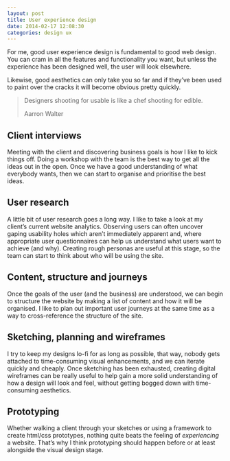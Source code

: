 ```yaml
---
layout: post
title: User experience design
date: 2014-02-17 12:08:30
categories: design ux
---
```


For me, good user experience design is fundamental to good web design. You can cram in all the features and functionality you want, but unless the experience has been designed well, the user will look elsewhere.

<!--more-->

Likewise, good aesthetics can only take you so far and if they’ve been used to paint over the cracks it will become obvious pretty quickly.

> Designers shooting for usable is like a chef shooting for edible.
> <footer>Aarron Walter</footer>

## Client interviews

Meeting with the client and discovering business goals is how I like to kick things off. Doing a workshop with the team is the best way to get all the ideas out in the open. Once we have a good understanding of what everybody wants, then we can start to organise and prioritise the best ideas.

## User research

A little bit of user research goes a long way. I like to take a look at my client’s current website analytics. Observing users can often uncover gaping usability holes which aren’t immediately apparent and, where appropriate user questionnaires can help us understand what users want to achieve (and why). Creating rough personas are useful at this stage, so the team can start to think about who will be using the site.

## Content, structure and journeys

Once the goals of the user (and the business) are understood, we can begin to structure the website by making a list of content and how it will be organised. I like to plan out important user journeys at the same time as a way to cross-reference the structure of the site.

## Sketching, planning and wireframes

I try to keep my designs lo-fi for as long as possible, that way, nobody gets attached to time-consuming visual enhancements, and we can iterate quickly and cheaply. Once sketching has been exhausted, creating digital wireframes can be really useful to help gain a more solid understanding of how a design will look and feel, without getting bogged down with time-consuming aesthetics.

## Prototyping

Whether walking a client through your sketches or using a framework to create html/css prototypes, nothing quite beats the feeling of *experiencing* a website. That’s why I think prototyping should happen before or at least alongside the visual design stage.